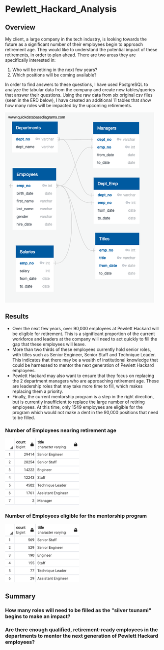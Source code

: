 # Pewlett_Hackard_Analysis
## Overview
My client, a large company in the tech industry, is looking towards the future as a significant number of their employees begin to approach retirement age. They would like to understand the potential impact of these retirements, in order to plan ahead. There are two areas they are specifically interested in:
1. Who will be retiring in the next few years?
2. Which positions will be coming available?

In order to find answers to these questions, I have used PostgreSQL to analyze the tabular data from the company and create new tables/queries that answer their questions. Using the raw data from six original csv files (seen in the ERD below), I have created an additional 11 tables that show how many roles will be impacted by the upcoming retirements.

![Schema](https://github.com/luke-c-newell/Pewlett_Hackard_Analysis/blob/main/QuickDBD-export.png "schema.png")

## Results
- Over the next few years, over 90,000 employees at Pewlett Hackard will be eligible for retirement. This is a significant proportion of the current workforce and leaders at the company will need to act quickly to fill the gap that these employees will leave.
- More than two thirds of these employees currently hold senior roles, with titles such as Senior Engineer, Senior Staff and Technique Leader. This indicates that there may be a wealth of institutional knowledge that could be harnessed to mentor the next generation of Pewlett Hackard employees.
- Pewlett Hackard may also want to ensure that they focus on replacing the 2 department managers who are approaching retirement age. These are leadership roles that may take more time to fill, which makes replacing them a priority.
- Finally, the current mentorship program is a step in the right direction, but is currently insufficient to replace the large number of retiring employees. At this time, only 1549 employees are eligible for the program which would not make a dent in the 90,000 positions that need to be filled.

### Number of Employees nearing retirement age

![Retiring Titles](https://github.com/luke-c-newell/Pewlett_Hackard_Analysis/blob/main/Images/retiring_titles1.png "retiring_titles1.png")

### Number of Employees eligible for the mentorship program

![Mentorship Titles](https://github.com/luke-c-newell/Pewlett_Hackard_Analysis/blob/main/Images/mentorship_titles1.png "mentorship_titles1.png")

## Summary
### How many roles will need to be filled as the "silver tsunami" begins to make an impact?
### Are there enough qualified, retirement-ready employees in the departments to mentor the next generation of Pewlett Hackard employees?
